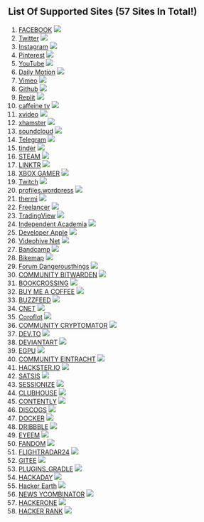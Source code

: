 ## List Of Supported Sites (57 Sites In Total!)

1. [FACEBOOK](https://www.facebook.com) ![](https://www.google.com/s2/favicons?domain=https://facebook.com/) 
2. [Twitter](https://www.twitter.com) ![](https://www.google.com/s2/favicons?domain=https://twitter.com/)
3. [Instagram](https://www.instagram.com/) ![](https://www.google.com/s2/favicons?domain=https://www.instagram.com/)
4. [Pinterest](https://www.pinterest.com/) ![](https://www.google.com/s2/favicons?domain=https://www.pinterest.com/)
5. [YouTube](https://www.youtube.com/) ![](https://www.google.com/s2/favicons?domain=https://www.youtube.com/)
6. [Daily Motion](https://www.dailymotion.com/) ![](https://www.google.com/s2/favicons?domain=https://www.dailymotion.com/)
7. [Vimeo](https://vimeo.com/) ![](https://www.google.com/s2/favicons?domain=https://vimeo.com/)
8. [Github](https://github.com/) ![](https://www.google.com/s2/favicons?domain=https://github.com/)
9. [Replit](https://replit.com/) ![](https://www.google.com/s2/favicons?domain=https://replit.com/)
10. [caffeine tv](https://www.caffeine.tv/) ![](https://www.google.com/s2/favicons?domain=https://www.caffeine.tv/)
11. [xvideo](https://xvideo.com/) ![](https://www.google.com/s2/favicons?domain=https://xvideo.com/)
12. [xhamster](https://xhamster.com/) ![](https://www.google.com/s2/favicons?domain=https://xhamster.com/)
13. [soundcloud](https://soundcloud.com/) ![](https://www.google.com/s2/favicons?domain=https://soundcloud.com/)
14. [Telegram](https://telegram.org/) ![](https://www.google.com/s2/favicons?domain=https://telegram.org/)
15. [tinder](https://tinder.com/) ![](https://www.google.com/s2/favicons?domain=https://tinder.com/)
16. [STEAM](https://store.steampowered.com/) ![](https://www.google.com/s2/favicons?domain=https://store.steampowered.com/)
17. [LINKTR](https://linktr.ee/) ![](https://www.google.com/s2/favicons?domain=https://linktr.ee/)
18. [XBOX GAMER](https://www.xbox.com/) ![](https://www.google.com/s2/favicons?domain=https://www.xbox.com/)
19. [Twitch](https://www.twitch.tv/) ![](https://www.google.com/s2/favicons?domain=https://www.twitch.tv/)
20. [profiles.wordpress](https://wordpress.org/) ![](https://www.google.com/s2/favicons?domain=https://wordpress.org/)
21. [thermi](https://thermi.com/) ![](https://www.google.com/s2/favicons?domain=https://thermi.com/)
22. [Freelancer](https://www.freelancer.com/) ![](https://www.google.com/s2/favicons?domain=https://www.freelancer.com/)
23. [TradingView](https://www.tradingview.com/) ![](https://www.google.com/s2/favicons?domain=https://www.tradingview.com/)
24. [Independent Academia](https://www.academia.edu/) ![](https://www.google.com/s2/favicons?domain=https://www.academia.edu/)
25. [Developer Apple](https://developer.apple.com/) ![](https://www.google.com/s2/favicons?domain=https://developer.apple.com/)
26. [Videohive Net](https://videohive.net/) ![](https://www.google.com/s2/favicons?domain=https://videohive.net/)
27. [Bandcamp](https://bandcamp.com/) ![](https://www.google.com/s2/favicons?domain=https://bandcamp.com/)
28. [Bikemap](https://www.bikemap.net/) ![](https://www.google.com/s2/favicons?domain=https://www.bikemap.net/)
29. [Forum Dangerousthings](https://forum.dangerousthings.com/) ![](https://www.google.com/s2/favicons?domain=https://forum.dangerousthings.com/)
30. [COMMUNITY BITWARDEN](https://community.bitwarden.com/) ![](https://www.google.com/s2/favicons?domain=https://community.bitwarden.com/)
31. [BOOKCROSSING](https://www.bookcrossing.com/) ![](https://www.google.com/s2/favicons?domain=Website)
32. [BUY ME A COFFEE](https://www.buymeacoffee.com) ![](https://www.google.com/s2/favicons?domain=https://www.buymeacoffee.com)
33. [BUZZFEED](https://www.buzzfeed.com) ![](https://www.google.com/s2/favicons?domain=https://www.buzzfeed.com)
34. [CNET](https://www.cnet.com/) ![](https://www.google.com/s2/favicons?domain=https://www.cnet.com/)
35. [Coroflot](https://www.coroflot.com/) ![](https://www.google.com/s2/favicons?domain=https://www.coroflot.com/)
36. [COMMUNITY CRYPTOMATOR](https://community.cryptomator.org/) ![](https://www.google.com/s2/favicons?domain=https://community.cryptomator.org/)
37. [DEV.TO](https://dev.to/) ![](https://www.google.com/s2/favicons?domain=https://dev.to/)
38. [DEVIANTART](https://www.deviantart.com) ![](https://www.google.com/s2/favicons?domain=https://www.deviantart.com)
39. [EGPU](https://egpu.io/) ![](https://www.google.com/s2/favicons?domain=https://egpu.io/)
40. [COMMUNITY EINTRACHT](https://community.eintracht.de/forum) ![](https://www.google.com/s2/favicons?domain=https://community.eintracht.de/forum)
41. [HACKSTER.IO](https://www.hackster.io) ![](https://www.google.com/s2/favicons?domain=https://www.hackster.io)
42. [SATSIS](https://satsis.info) ![](https://www.google.com/s2/favicons?domain=https://satsis.info)
43. [SESSIONIZE](https://sessionize.com/) ![](https://www.google.com/s2/favicons?domain=https://sessionize.com/)
44. [CLUBHOUSE](https://www.clubhouse.com/) ![](https://www.google.com/s2/favicons?domain=https://www.clubhouse.com/)
45. [CONTENTLY](https://contently.com/) ![](https://www.google.com/s2/favicons?domain=https://contently.com/)
46. [DISCOGS](https://www.discogs.com/) ![](https://www.google.com/s2/favicons?domain=https://www.discogs.com/)
47. [DOCKER](https://hub.docker.com/) ![](https://www.google.com/s2/favicons?domain=https://hub.docker.com/)
48. [DRIBBBLE](https://dribbble.com/) ![](https://www.google.com/s2/favicons?domain=https://dribbble.com/)
49. [EYEEM](https://www.eyeem.com) ![](https://www.google.com/s2/favicons?domain=https://www.eyeem.com)
50. [FANDOM](https://www.fandom.com/) ![](https://www.google.com/s2/favicons?domain=https://www.fandom.com/)
51. [FLIGHTRADAR24](https://my.flightradar24.com) ![](https://www.google.com/s2/favicons?domain=https://my.flightradar24.com)
52. [GITEE](https://gitee.com/) ![](https://www.google.com/s2/favicons?domain=https://gitee.com/)
53. [PLUGINS_GRADLE](https://plugins.gradle.org) ![](https://www.google.com/s2/favicons?domain=https://plugins.gradle.org)
54. [HACKADAY](https://hackaday.io) ![](https://www.google.com/s2/favicons?domain=https://hackaday.io)
55. [Hacker Earth](https://www.hackerearth.com) ![](https://www.google.com/s2/favicons?domain=https://www.hackerearth.com)
56. [NEWS YCOMBINATOR](https://news.ycombinator.com) ![](https://www.google.com/s2/favicons?domain=https://news.ycombinator.com)
57. [HACKERONE](https://hackerone.com) ![](https://www.google.com/s2/favicons?domain=https://hackerone.com)
58. [HACKER RANK](https://hackerrank.com/) ![](https://www.google.com/s2/favicons?domain=https://hackerrank.com/)
